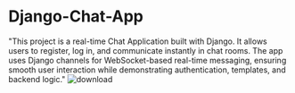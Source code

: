 # Django-Chat-App
"This project is a real-time Chat Application built with Django. It allows users to register, log in, and communicate instantly in chat rooms. The app uses Django channels for WebSocket-based real-time messaging, ensuring smooth user interaction while demonstrating authentication, templates, and backend logic."
![download](https://github.com/user-attachments/assets/caf3d49e-dd94-4e73-899c-9b1e0ab6a8e1)
